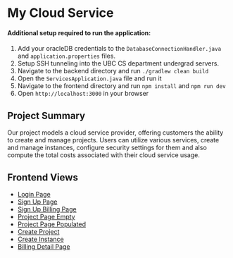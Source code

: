 # My Cloud Service

#### Additional setup required to run the application:
1. Add your oracleDB credentials to the `DatabaseConnectionHandler.java` and `application.properties` files.
2. Setup SSH tunneling into the UBC CS department undergrad servers.
3. Navigate to the backend directory and run `./gradlew clean build`
4. Open the `ServicesApplication.java` file and run it
5. Navigate to the frontend directory and run `npm install` and `npm run dev`
6. Open `http://localhost:3000` in your browser

## Project Summary
Our project models a cloud service provider, offering customers the ability to create and manage projects. Users can utilize various services, create and manage instances, configure security settings for them and also compute the total costs associated with their cloud service usage.

## Frontend Views
- [Login Page](./docs/frontend_views/LoginPage.png)
- [Sign Up Page](./docs/frontend_views/SignUpPage.png)
- [Sign Up Billing Page](./docs/frontend_views/SignUpBillingPage.png)
- [Project Page Empty](./docs/frontend_views/ProjectPageEmpty.png)
- [Project Page Populated](./docs/frontend_views/ProjectPagePopulated.png)
- [Create Project](./docs/frontend_views/CreateProject.png)
- [Create Instance](./docs/frontend_views/CreateInstance.png)
- [Billing Detail Page](./docs/frontend_views/BillingDetailPage.png)